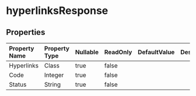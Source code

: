 # **hyperlinksResponse**

 

## **Properties**

| Property Name | Property Type | Nullable |  ReadOnly | DefaultValue | Description | 
| :- | :- | :- |:- |  :- | :- |
|Hyperlinks|Class|true|false |  ||
|Code|Integer|true|false |  ||
|Status|String|true|false |  ||

